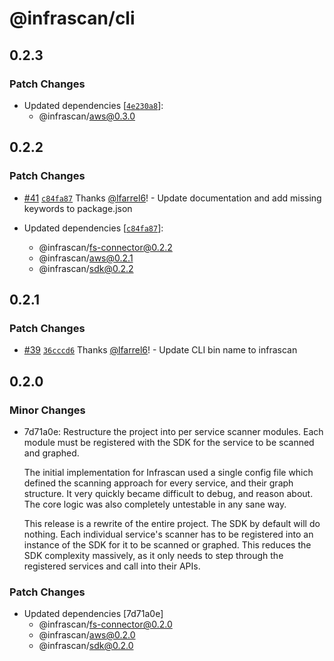 # @infrascan/cli

## 0.2.3

### Patch Changes

- Updated dependencies [[`4e230a8`](https://github.com/infrascan/infrascan/commit/4e230a8ff973aaabd1fe621262b0bf67dc982156)]:
  - @infrascan/aws@0.3.0

## 0.2.2

### Patch Changes

- [#41](https://github.com/infrascan/infrascan/pull/41) [`c84fa87`](https://github.com/infrascan/infrascan/commit/c84fa87fa66fef97533ea597f431c8fe135cf1b2) Thanks [@lfarrel6](https://github.com/lfarrel6)! - Update documentation and add missing keywords to package.json

- Updated dependencies [[`c84fa87`](https://github.com/infrascan/infrascan/commit/c84fa87fa66fef97533ea597f431c8fe135cf1b2)]:
  - @infrascan/fs-connector@0.2.2
  - @infrascan/aws@0.2.1
  - @infrascan/sdk@0.2.2

## 0.2.1

### Patch Changes

- [#39](https://github.com/infrascan/infrascan/pull/39) [`36cccd6`](https://github.com/infrascan/infrascan/commit/36cccd6b2d87d3969ae1cf9b9a354f6e1b43f757) Thanks [@lfarrel6](https://github.com/lfarrel6)! - Update CLI bin name to infrascan

## 0.2.0

### Minor Changes

- 7d71a0e: Restructure the project into per service scanner modules. Each module must be registered with the SDK for the service to be scanned and graphed.

  The initial implementation for Infrascan used a single config file which defined the scanning approach for every service, and their graph structure. It very quickly became difficult to debug, and reason about. The core logic was also completely untestable in any sane way.

  This release is a rewrite of the entire project. The SDK by default will do nothing. Each individual service's scanner has to be registered into an instance of the SDK for it to be scanned or graphed. This reduces the SDK complexity massively, as it only needs to step through the registered services and call into their APIs.

### Patch Changes

- Updated dependencies [7d71a0e]
  - @infrascan/fs-connector@0.2.0
  - @infrascan/aws@0.2.0
  - @infrascan/sdk@0.2.0
